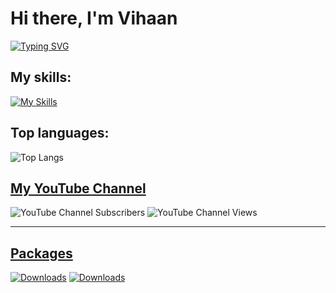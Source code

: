 # Hi there, I'm Vihaan 
[![Typing SVG](https://readme-typing-svg.herokuapp.com/?lines=Computer+Science;Mathematics;Physics;Chess)](https://git.io/typing-svg)



## My skills:

<!-- <a href="https://skillicons.dev">
    <img src="https://skillicons.dev/icons?i=js,python,cpp,java,css,github,html" />
  </a>
<a href="https://skillicons.dev">
    <img src="https://skillicons.dev/icons?i=ae,au,ps,pr" />
  </a>
<a href="https://skillicons.dev">
    <img src="https://skillicons.dev/icons?i=bootstrap,jquery,react" />
  </a> 
<a href="https://skillicons.dev">
    <img src="https://skillicons.dev/icons?i=bash,eclipse,idea,powershell,vscode" />
  </a> -->

 [![My Skills](https://skillicons.dev/icons?i=ae,bash,bootstrap,c,cs,cpp,css,eclipse,flask,git,github,html,idea,java,js,jquery,linux,md,nodejs,powershell,pr,py,react,sqlite,tailwind,unity,visualstudio,vscode&perline=14)](https://skillicons.dev)

## Top languages:

![Top Langs](https://github-readme-stats.vercel.app/api/top-langs/?username=Vihaan314&hide=shaderlab,hlsl&layout=compact)



## <a href="https://youtube.com/channel/UC9GlZhshzHUk-tnf-vBruug/">My YouTube Channel</a>

![YouTube Channel Subscribers](https://img.shields.io/youtube/channel/subscribers/UC9GlZhshzHUk-tnf-vBruug?label=Subscribers&style=flat-square)
![YouTube Channel Views](https://img.shields.io/youtube/channel/views/UC9GlZhshzHUk-tnf-vBruug?style=flat-square)

---
<!-- 
[![Vihaan's GitHub stats](https://github-readme-stats.vercel.app/api?username=Vihaan314&theme=tokyonight&show_icons=true)](https://github.com/Vihaan314/github-readme-stats) -->

## <a href="https://github.com/vhprogrammingorg/mammath">Packages</a>
[![Downloads](https://static.pepy.tech/personalized-badge/mammath?period=total&units=international_system&left_color=black&right_color=blue&left_text=Mammath%20Downloads)](https://pepy.tech/project/mammath)
[![Downloads](https://static.pepy.tech/personalized-badge/cipherloom?period=total&units=international_system&left_color=black&right_color=blue&left_text=Cipherloom%20Downloads)](https://pepy.tech/project/cipherloom)
